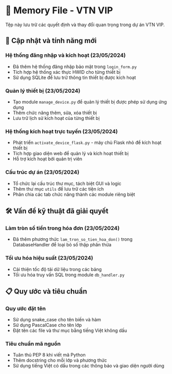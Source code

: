 # 📝 Memory File - VTN VIP

Tệp này lưu trữ các quyết định và thay đổi quan trọng trong dự án VTN VIP.

## 🔄 Cập nhật và tính năng mới

### Hệ thống đăng nhập và kích hoạt (23/05/2024)
- Đã thêm hệ thống đăng nhập bảo mật trong `login_form.py`
- Tích hợp hệ thống xác thực HWID cho từng thiết bị
- Sử dụng SQLite để lưu trữ thông tin thiết bị được kích hoạt

### Quản lý thiết bị (23/05/2024)
- Tạo module `manage_device.py` để quản lý thiết bị được phép sử dụng ứng dụng
- Thêm chức năng thêm, sửa, xóa thiết bị
- Lưu trữ lịch sử kích hoạt của từng thiết bị

### Hệ thống kích hoạt trực tuyến (23/05/2024)
- Phát triển `activate_device_flask.py` - máy chủ Flask nhỏ để kích hoạt thiết bị
- Tích hợp giao diện web để quản lý và kích hoạt thiết bị
- Hỗ trợ kích hoạt bởi quản trị viên

### Cấu trúc dự án (23/05/2024)
- Tổ chức lại cấu trúc thư mục, tách biệt GUI và logic
- Thêm thư mục `utils` để lưu trữ các tiện ích
- Phân chia các tab chức năng thành các module riêng biệt

## 🛠️ Vấn đề kỹ thuật đã giải quyết

### Làm tròn số tiền trong hóa đơn (23/05/2024)
- Đã thêm phương thức `lam_tron_so_tien_hoa_don()` trong DatabaseHandler để loại bỏ số thập phân thừa

### Tối ưu hóa hiệu suất (23/05/2024)
- Cải thiện tốc độ tải dữ liệu trong các bảng
- Tối ưu hóa truy vấn SQL trong module `db_handler.py`

## 📋 Quy ước và tiêu chuẩn

### Quy ước đặt tên
- Sử dụng snake_case cho tên biến và hàm
- Sử dụng PascalCase cho tên lớp
- Đặt tên các file và thư mục bằng tiếng Việt không dấu

### Tiêu chuẩn mã nguồn
- Tuân thủ PEP 8 khi viết mã Python
- Thêm docstring cho mỗi lớp và phương thức
- Sử dụng tiếng Việt có dấu trong các thông báo và giao diện người dùng 